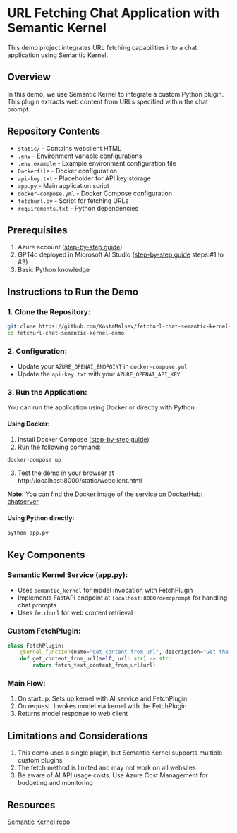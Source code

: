 # URL Fetching Chat Application with Semantic Kernel

This demo project integrates URL fetching capabilities into a chat application using Semantic Kernel.

## Overview

In this demo, we use Semantic Kernel to integrate a custom Python plugin. This plugin extracts web content from URLs specified within the chat prompt.

## Repository Contents

- `static/` - Contains webclient HTML
- `.env` - Environment variable configurations
- `.env.example` - Example environment configuration file
- `Dockerfile` - Docker configuration
- `api-key.txt` - Placeholder for API key storage
- `app.py` - Main application script
- `docker-compose.yml` - Docker Compose configuration
- `fetchurl.py` - Script for fetching URLs
- `requirements.txt` - Python dependencies

## Prerequisites

1. Azure account ([step-by-step guide](https://azure.microsoft.com/en-us/free/))
2. GPT4o deployed in Microsoft AI Studio ([step-by-step guide](https://learn.microsoft.com/en-us/azure/ai-services/openai/how-to/create-resource?pivots=web-portal) steps:#1 to #3)
3. Basic Python knowledge

## Instructions to Run the Demo

### 1. Clone the Repository:

```bash
git clone https://github.com/KostaMalsev/fetchurl-chat-semantic-kernel-demo
cd fetchurl-chat-semantic-kernel-demo
```

### 2. Configuration:

- Update your `AZURE_OPENAI_ENDPOINT` in `docker-compose.yml`
- Update the `api-key.txt` with your `AZURE_OPENAI_API_KEY`

### 3. Run the Application:

You can run the application using Docker or directly with Python.

#### Using Docker:

1. Install Docker Compose ([step-by-step guide](https://docs.docker.com/compose/install/))
2. Run the following command:

```bash
docker-compose up
```

3. Test the demo in your browser at http://localhost:8000/static/webclient.html

**Note:** You can find the Docker image of the service on DockerHub: [chatserver](https://hub.docker.com/r/kostyamalsev/chatserver)

#### Using Python directly:

```bash
python app.py
```

## Key Components

### Semantic Kernel Service (app.py):

- Uses `semantic_kernel` for model invocation with FetchPlugin
- Implements FastAPI endpoint at `localhost:8000/demoprompt` for handling chat prompts
- Uses `fetchurl` for web content retrieval

### Custom FetchPlugin:

```python
class FetchPlugin:
    @kernel_function(name="get_content_from_url", description="Get the content from url")
    def get_content_from_url(self, url: str) -> str:
        return fetch_text_content_from_url(url)
```

### Main Flow:

1. On startup: Sets up kernel with AI service and FetchPlugin
2. On request: Invokes model via kernel with the FetchPlugin
3. Returns model response to web client

## Limitations and Considerations

1. This demo uses a single plugin, but Semantic Kernel supports multiple custom plugins
2. The fetch method is limited and may not work on all websites
3. Be aware of AI API usage costs. Use Azure Cost Management for budgeting and monitoring


## Resources

[Semantic Kernel repo](https://github.com/microsoft/semantic-kernel)


